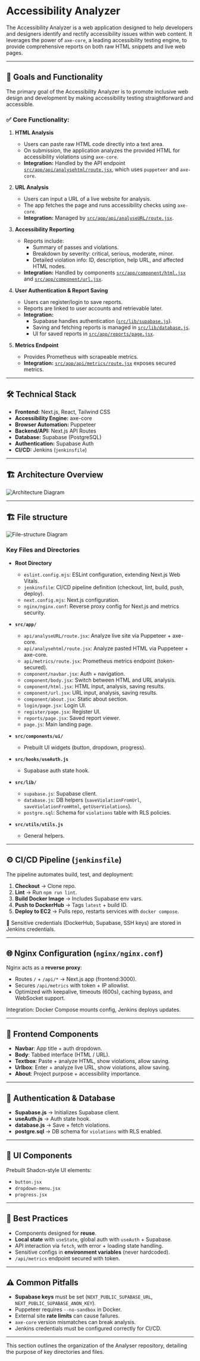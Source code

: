 # Accessibility Analyzer

The Accessibility Analyzer is a web application designed to help developers and designers identify and rectify accessibility issues within web content. It leverages the power of `axe-core`, a leading accessibility testing engine, to provide comprehensive reports on both raw HTML snippets and live web pages.

---

## 🚀 Goals and Functionality

The primary goal of the Accessibility Analyzer is to promote inclusive web design and development by making accessibility testing straightforward and accessible.

### ✅ Core Functionality:

1. **HTML Analysis**
   - Users can paste raw HTML code directly into a text area.
   - On submission, the application analyzes the provided HTML for accessibility violations using `axe-core`.
   - **Integration:** Handled by the API endpoint [`src/app/api/analysehtml/route.jsx`](src/app/api/analysehtml/route.jsx), which uses `puppeteer` and `axe-core`.

2. **URL Analysis**
   - Users can input a URL of a live website for analysis.
   - The app fetches the page and runs accessibility checks using `axe-core`.
   - **Integration:** Managed by [`src/app/api/analyseURL/route.jsx`](src/app/api/analyseURL/route.jsx).

3. **Accessibility Reporting**
   - Reports include:
     - Summary of passes and violations.
     - Breakdown by severity: critical, serious, moderate, minor.
     - Detailed violation info: ID, description, help URL, and affected HTML nodes.
   - **Integration:** Handled by components [`src/app/component/html.jsx`](src/app/component/html.jsx) and [`src/app/component/url.jsx`](src/app/component/url.jsx).

4. **User Authentication & Report Saving**
   - Users can register/login to save reports.
   - Reports are linked to user accounts and retrievable later.
   - **Integration:**
     - Supabase handles authentication ([`src/lib/supabase.js`](src/lib/supabase.js)).
     - Saving and fetching reports is managed in [`src/lib/database.js`](src/lib/database.js).
     - UI for saved reports in [`src/app/reports/page.jsx`](src/app/reports/page.jsx).

5. **Metrics Endpoint**
   - Provides Prometheus with scrapeable metrics.
   - **Integration:** [`src/app/api/metrics/route.jsx`](src/app/api/metrics/route.jsx) exposes secured metrics.

---

## 🛠️ Technical Stack

- **Frontend:** Next.js, React, Tailwind CSS  
- **Accessibility Engine:** axe-core  
- **Browser Automation:** Puppeteer  
- **Backend/API:** Next.js API Routes  
- **Database:** Supabase (PostgreSQL)  
- **Authentication:** Supabase Auth  
- **CI/CD:** Jenkins (`jenkinsfile`)  

---

## 🏗️ Architecture Overview

![Architecture Diagram](./dfd.png)

---
## 🏗️ File structure

![File-structure Diagram](./file_structure.png)


### Key Files and Directories

- **Root Directory**
  - `eslint.config.mjs`: ESLint configuration, extending Next.js Web Vitals.
  - `jenkinsfile`: CI/CD pipeline definition (checkout, lint, build, push, deploy).
  - `next.config.mjs`: Next.js configuration.
  - `nginx/nginx.conf`: Reverse proxy config for Next.js and metrics security.

- **`src/app/`**
  - `api/analyseURL/route.jsx`: Analyze live site via Puppeteer + axe-core.
  - `api/analysehtml/route.jsx`: Analyze pasted HTML via Puppeteer + axe-core.
  - `api/metrics/route.jsx`: Prometheus metrics endpoint (token-secured).
  - `component/navbar.jsx`: Auth + navigation.
  - `component/body.jsx`: Switch between HTML and URL analysis.
  - `component/html.jsx`: HTML input, analysis, saving results.
  - `component/url.jsx`: URL input, analysis, saving results.
  - `component/about.jsx`: Static about section.
  - `login/page.jsx`: Login UI.
  - `register/page.jsx`: Register UI.
  - `reports/page.jsx`: Saved report viewer.
  - `page.js`: Main landing page.

- **`src/components/ui/`**
  - Prebuilt UI widgets (button, dropdown, progress).

- **`src/hooks/useAuth.js`**
  - Supabase auth state hook.

- **`src/lib/`**
  - `supabase.js`: Supabase client.
  - `database.js`: DB helpers (`saveViolationFromUrl`, `saveViolationFromHtml`, `getUserViolations`).
  - `postgre.sql`: Schema for `violations` table with RLS policies.

- **`src/utils/utils.js`**
  - General helpers.

---

## ⚙️ CI/CD Pipeline (`jenkinsfile`)

The pipeline automates build, test, and deployment:

1. **Checkout** → Clone repo.  
2. **Lint** → Run `npm run lint`.  
3. **Build Docker Image** → Includes Supabase env vars.  
4. **Push to DockerHub** → Tags `latest` + build ID.  
5. **Deploy to EC2** → Pulls repo, restarts services with `docker compose`.  

🔐 Sensitive credentials (DockerHub, Supabase, SSH keys) are stored in Jenkins credentials.

---

## 🌐 Nginx Configuration (`nginx/nginx.conf`)

Nginx acts as a **reverse proxy**:

- Routes `/` + `/api/*` → Next.js app (frontend:3000).  
- Secures `/api/metrics` with token + IP allowlist.  
- Optimized with keepalive, timeouts (600s), caching bypass, and WebSocket support.  

Integration: Docker Compose mounts config, Jenkins deploys updates.  

---

## 🎨 Frontend Components

- **Navbar**: App title + auth dropdown.  
- **Body**: Tabbed interface (HTML / URL).  
- **Textbox**: Paste + analyze HTML, show violations, allow saving.  
- **Urlbox**: Enter + analyze live URL, show violations, allow saving.  
- **About**: Project purpose + accessibility importance.  

---

## 🔑 Authentication & Database

- **Supabase.js** → Initializes Supabase client.  
- **useAuth.js** → Auth state hook.  
- **database.js** → Save + fetch violations.  
- **postgre.sql** → DB schema for `violations` with RLS enabled.  

---

## 🧩 UI Components

Prebuilt Shadcn-style UI elements:  
- `button.jsx`  
- `dropdown-menu.jsx`  
- `progress.jsx`  

---

## 📌 Best Practices

- Components designed for **reuse**.  
- **Local state** with `useState`, global auth with `useAuth` + Supabase.  
- API interaction via `fetch`, with error + loading state handling.  
- Sensitive configs in **environment variables** (never hardcoded).  
- `/api/metrics` endpoint secured with token.  

---

## ⚠️ Common Pitfalls

- **Supabase keys** must be set (`NEXT_PUBLIC_SUPABASE_URL`, `NEXT_PUBLIC_SUPABASE_ANON_KEY`).  
- Puppeteer requires `--no-sandbox` in Docker.  
- External site **rate limits** can cause failures.  
- `axe-core` version mismatches can break analysis.  
- Jenkins credentials must be configured correctly for CI/CD.  

---
This section outlines the organization of the Analyser repository, detailing the purpose of key directories and files.

